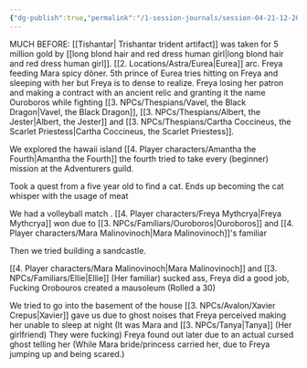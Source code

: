 ```yaml
---
{"dg-publish":true,"permalink":"/1-session-journals/session-04-21-12-2024-huge-skip-due-to-lack-of-notes/"}
---
```


MUCH BEFORE: [[Tishantar\| Trishantar trident artifact]]  was taken for 5 million gold by [[long blond hair and red dress human girl\|long blond hair and red dress human girl]]. [[2. Locations/Astra/Eurea\|Eurea]] arc. Freya feeding Mara spicy döner. 5th prince of Eurea tries hitting on Freya and sleeping with her but Freya is to dense to realize. Freya losing her patron and making a contract with an ancient relic and granting it the name Ouroboros while fighting [[3. NPCs/Thespians/Vavel, the Black Dragon\|Vavel, the Black Dragon]], [[3. NPCs/Thespians/Albert, the Jester\|Albert, the Jester]] and [[3. NPCs/Thespians/Cartha Coccineus, the Scarlet Priestess\|Cartha Coccineus, the Scarlet Priestess]].  

We explored the hawaii island [[4. Player characters/Amantha the Fourth\|Amantha the Fourth]] the fourth tried to take every (beginner) mission at the Adventurers guild.

Took a quest from a five year old to find a cat. Ends up becoming the cat whisper with the usage of meat

We had a volleyball match . [[4. Player characters/Freya Mythcrya\|Freya Mythcrya]] won due to [[3. NPCs/Familiars/Ouroboros\|Ouroboros]] and [[4. Player characters/Mara Malinovinoch\|Mara Malinovinoch]]'s familiar 

Then we tried building a sandcastle.

[[4. Player characters/Mara Malinovinoch\|Mara Malinovinoch]] and [[3. NPCs/Familiars/Ellie\|Ellie]] (Her familiar) sucked ass, Freya did a good job, Fucking Orobouros created a mausoleum (Rolled a 30)

We tried to go into the basement of the house [[3. NPCs/Avalon/Xavier Crepus\|Xavier]] gave us due to ghost noises that Freya perceived making her unable to sleep at night (It was Mara and [[3. NPCs/Tanya\|Tanya]] (Her girlfriend) They were fucking) Freya found out later due to an actual cursed ghost telling her (While Mara bride/princess carried her, due to Freya jumping up and being scared.)



